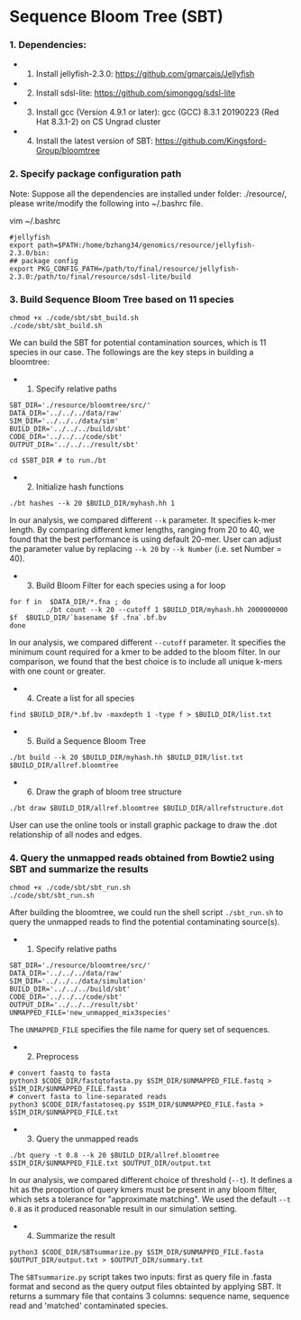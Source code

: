 # Sequence Bloom Tree (SBT)

### 1. Dependencies:
* 1) Install jellyfish-2.3.0: https://github.com/gmarcais/Jellyfish
* 2) Install sdsl-lite: https://github.com/simongog/sdsl-lite
* 3) Install gcc (Version 4.9.1 or later): gcc (GCC) 8.3.1 20190223 (Red Hat 8.3.1-2) on CS Ungrad cluster
* 4) Install the latest version of SBT: https://github.com/Kingsford-Group/bloomtree


### 2. Specify package configuration path

Note: Suppose all the dependencies are installed under folder: ./resource/, please write/modify the following into ~/.bashrc file.

vim ~/.bashrc
```
#jellyfish
export path=$PATH:/home/bzhang34/genomics/resource/jellyfish-2.3.0/bin:
## package config
export PKG_CONFIG_PATH=/path/to/final/resource/jellyfish-2.3.0:/path/to/final/resource/sdsl-lite/build  
```

### 3. Build Sequence Bloom Tree based on 11 species
```
chmod +x ./code/sbt/sbt_build.sh
./code/sbt/sbt_build.sh
```
We can build the SBT for potential contamination sources, which is 11 species in our case. The followings are the key steps in building a bloomtree:

* 1) Specify relative paths
```
SBT_DIR='./resource/bloomtree/src/'
DATA_DIR='../../../data/raw'
SIM_DIR='../../../data/sim'
BUILD_DIR='../../../build/sbt'
CODE_DIR='../../../code/sbt'
OUTPUT_DIR='../../../result/sbt'

cd $SBT_DIR # to run./bt

```

* 2) Initialize hash functions 
```
./bt hashes --k 20 $BUILD_DIR/myhash.hh 1
```
In our analysis, we compared different `--k` parameter. It specifies k-mer length. By comparing different kmer lengths, ranging from 20 to 40, we found that the best performance is using default 20-mer. User can adjust the parameter value by replacing `--k 20` by `--k Number`  (i.e. set Number = 40).

* 3) Build Bloom Filter for each species using a for loop
```
for f in  $DATA_DIR/*.fna ; do
         ./bt count --k 20 --cutoff 1 $BUILD_DIR/myhash.hh 2000000000  $f  $BUILD_DIR/`basename $f .fna`.bf.bv
done
```
In our analysis, we compared different `--cutoff` parameter. It specifies the minimum count required for a kmer to be added to the bloom filter. In our comparison, we found that the best choice is to include all unique k-mers with one count or greater. 

* 4) Create a list for all species
```
find $BUILD_DIR/*.bf.bv -maxdepth 1 -type f > $BUILD_DIR/list.txt
```

* 5) Build a Sequence Bloom Tree
```
./bt build --k 20 $BUILD_DIR/myhash.hh $BUILD_DIR/list.txt $BUILD_DIR/allref.bloomtree
```

* 6) Draw the graph of bloom tree structure
```
./bt draw $BUILD_DIR/allref.bloomtree $BUILD_DIR/allrefstructure.dot
```
User can use the online tools or install graphic package to draw the .dot relationship of all nodes and edges.

### 4. Query the unmapped reads obtained from Bowtie2 using SBT and summarize the results
```
chmod +x ./code/sbt/sbt_run.sh
./code/sbt/sbt_run.sh
```
After building the bloomtree, we could run the shell script `./sbt_run.sh` to query the unmapped reads to find the potential contaminating source(s). 

* 1) Specify relative paths
```
SBT_DIR='./resource/bloomtree/src/' 
DATA_DIR='../../../data/raw'
SIM_DIR='../../../data/simulation'
BUILD_DIR='../../../build/sbt'
CODE_DIR='../../../code/sbt'
OUTPUT_DIR='../../../result/sbt'
UNMAPPED_FILE='new_unmapped_mix3species'
```
The `UNMAPPED_FILE` specifies the file name for query set of sequences.

* 2) Preprocess
```
# convert faastq to fasta
python3 $CODE_DIR/fastqtofasta.py $SIM_DIR/$UNMAPPED_FILE.fastq > $SIM_DIR/$UNMAPPED_FILE.fasta
# convert fasta to line-separated reads
python3 $CODE_DIR/fastatoseq.py $SIM_DIR/$UNMAPPED_FILE.fasta > $SIM_DIR/$UNMAPPED_FILE.txt
```

* 3) Query the unmapped reads
```
./bt query -t 0.8 --k 20 $BUILD_DIR/allref.bloomtree $SIM_DIR/$UNMAPPED_FILE.txt $OUTPUT_DIR/output.txt
```
In our analysis, we compared different choice of threshold (`--t`). It defines a hit as the proportion of query kmers must be present in any bloom filter, which sets a tolerance for "approximate matching". We used the default `--t 0.8` as it produced reasonable result in our simulation setting.

* 4) Summarize the result 
```
python3 $CODE_DIR/SBTsummarize.py $SIM_DIR/$UNMAPPED_FILE.fasta $OUTPUT_DIR/output.txt > $OUTPUT_DIR/summary.txt
```
The `SBTsummarize.py` script takes two inputs: first as query file in .fasta format and second as the query output files obtainted by applying SBT. It returns a summary file that contains 3 columns: sequence name, sequence read and 'matched' contaminated species.







